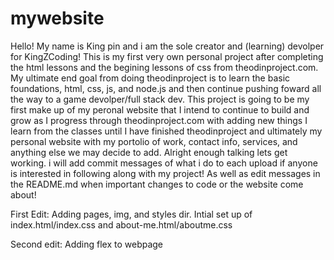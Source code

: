 # mywebsite
Hello! My name is King pin and i am the sole creator and (learning) devolper for KingZCoding!
This is my first very own personal project after completing the html lessons and the begining lessons of css
from theodinproject.com. My ultimate end goal from doing theodinproject is to learn the basic foundations, html, css, js, and node.js
and then continue pushing foward all the way to a game devolper/full stack dev. This project is going to be my first make up of my peronal website
that I intend to continue to build and grow as I progress through theodinproject.com with adding new things I learn from the classes until I have finished
theodinproject and ultimately my personal website with my portolio of work, contact info, services, and anything else we may decide to add. Alright enough talking lets get working. i will add commit messages of what i do to each upload if anyone is interested in following along with my project! As well as edit messages in the README.md when important changes to code or the website come about! 

First Edit: Adding pages, img, and styles dir. Intial set up of index.html/index.css and about-me.html/aboutme.css

Second edit: Adding flex to webpage
